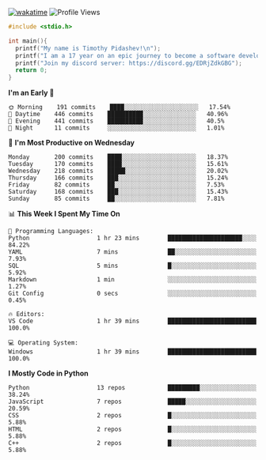 [![wakatime](https://wakatime.com/badge/user/b920b284-3cde-4cd4-b72e-f7f22d050b16.svg)](https://wakatime.com/@b920b284-3cde-4cd4-b72e-f7f22d050b16)
![Profile Views](http://img.shields.io/badge/Profile%20Views-256-blue)
```c
#include <stdio.h>

int main(){
  printf("My name is Timothy Pidashev!\n"); 
  printf("I am a 17 year on an epic journey to become a software developer!\n");
  printf("Join my discord server: https://discord.gg/EDRjZdkGBG");
  return 0;
}
```

<!--START_SECTION:waka-->
**I'm an Early 🐤** 

```text
🌞 Morning    191 commits    ████░░░░░░░░░░░░░░░░░░░░░   17.54% 
🌆 Daytime    446 commits    ██████████░░░░░░░░░░░░░░░   40.96% 
🌃 Evening    441 commits    ██████████░░░░░░░░░░░░░░░   40.5% 
🌙 Night      11 commits     ░░░░░░░░░░░░░░░░░░░░░░░░░   1.01%

```
📅 **I'm Most Productive on Wednesday** 

```text
Monday       200 commits    ████░░░░░░░░░░░░░░░░░░░░░   18.37% 
Tuesday      170 commits    ████░░░░░░░░░░░░░░░░░░░░░   15.61% 
Wednesday    218 commits    █████░░░░░░░░░░░░░░░░░░░░   20.02% 
Thursday     166 commits    ███░░░░░░░░░░░░░░░░░░░░░░   15.24% 
Friday       82 commits     ██░░░░░░░░░░░░░░░░░░░░░░░   7.53% 
Saturday     168 commits    ███░░░░░░░░░░░░░░░░░░░░░░   15.43% 
Sunday       85 commits     ██░░░░░░░░░░░░░░░░░░░░░░░   7.81%

```


📊 **This Week I Spent My Time On** 

```text
💬 Programming Languages: 
Python                   1 hr 23 mins        █████████████████████░░░░   84.22% 
YAML                     7 mins              ██░░░░░░░░░░░░░░░░░░░░░░░   7.93% 
SQL                      5 mins              █░░░░░░░░░░░░░░░░░░░░░░░░   5.92% 
Markdown                 1 min               ░░░░░░░░░░░░░░░░░░░░░░░░░   1.27% 
Git Config               0 secs              ░░░░░░░░░░░░░░░░░░░░░░░░░   0.45%

🔥 Editors: 
VS Code                  1 hr 39 mins        █████████████████████████   100.0%

💻 Operating System: 
Windows                  1 hr 39 mins        █████████████████████████   100.0%

```

**I Mostly Code in Python** 

```text
Python                   13 repos            █████████░░░░░░░░░░░░░░░░   38.24% 
JavaScript               7 repos             █████░░░░░░░░░░░░░░░░░░░░   20.59% 
CSS                      2 repos             █░░░░░░░░░░░░░░░░░░░░░░░░   5.88% 
HTML                     2 repos             █░░░░░░░░░░░░░░░░░░░░░░░░   5.88% 
C++                      2 repos             █░░░░░░░░░░░░░░░░░░░░░░░░   5.88%

```



<!--END_SECTION:waka-->
